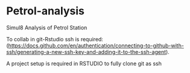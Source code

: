 # Petrol-analysis
Simul8 Analysis of Petrol Station

To collab in git-Rstudio ssh is required: (https://docs.github.com/en/authentication/connecting-to-github-with-ssh/generating-a-new-ssh-key-and-adding-it-to-the-ssh-agent).

A project setup is required in RSTUDIO to fully clone git as ssh
